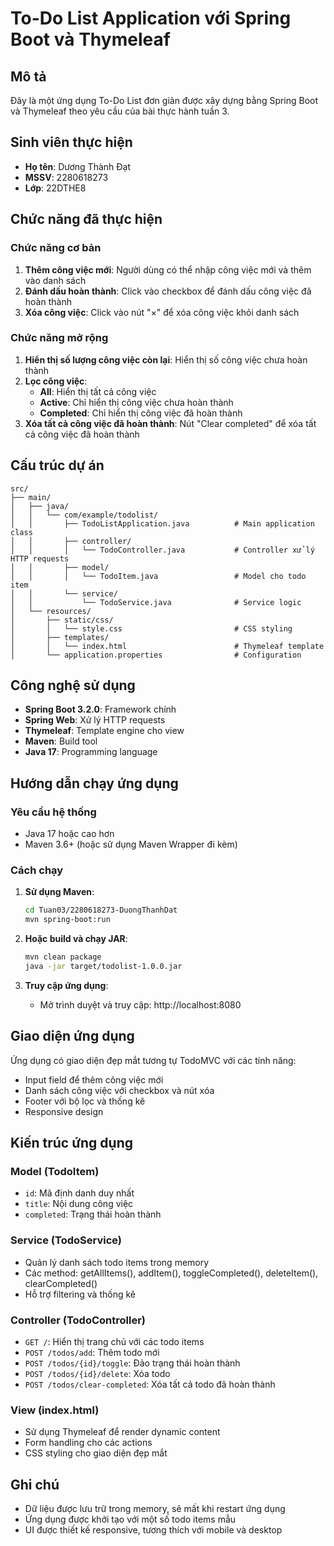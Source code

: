 # To-Do List Application với Spring Boot và Thymeleaf

## Mô tả

Đây là một ứng dụng To-Do List đơn giản được xây dựng bằng Spring Boot và Thymeleaf theo yêu cầu của bài thực hành tuần 3.

## Sinh viên thực hiện

- **Họ tên**: Dương Thành Đạt
- **MSSV**: 2280618273
- **Lớp**: 22DTHE8

## Chức năng đã thực hiện

### Chức năng cơ bản

1. **Thêm công việc mới**: Người dùng có thể nhập công việc mới và thêm vào danh sách
2. **Đánh dấu hoàn thành**: Click vào checkbox để đánh dấu công việc đã hoàn thành
3. **Xóa công việc**: Click vào nút "×" để xóa công việc khỏi danh sách

### Chức năng mở rộng

1. **Hiển thị số lượng công việc còn lại**: Hiển thị số công việc chưa hoàn thành
2. **Lọc công việc**:
   - **All**: Hiển thị tất cả công việc
   - **Active**: Chỉ hiển thị công việc chưa hoàn thành
   - **Completed**: Chỉ hiển thị công việc đã hoàn thành
3. **Xóa tất cả công việc đã hoàn thành**: Nút "Clear completed" để xóa tất cả công việc đã hoàn thành

## Cấu trúc dự án

```
src/
├── main/
│   ├── java/
│   │   └── com/example/todolist/
│   │       ├── TodoListApplication.java          # Main application class
│   │       ├── controller/
│   │       │   └── TodoController.java           # Controller xử lý HTTP requests
│   │       ├── model/
│   │       │   └── TodoItem.java                 # Model cho todo item
│   │       └── service/
│   │           └── TodoService.java              # Service logic
│   └── resources/
│       ├── static/css/
│       │   └── style.css                         # CSS styling
│       ├── templates/
│       │   └── index.html                        # Thymeleaf template
│       └── application.properties                # Configuration
```

## Công nghệ sử dụng

- **Spring Boot 3.2.0**: Framework chính
- **Spring Web**: Xử lý HTTP requests
- **Thymeleaf**: Template engine cho view
- **Maven**: Build tool
- **Java 17**: Programming language

## Hướng dẫn chạy ứng dụng

### Yêu cầu hệ thống

- Java 17 hoặc cao hơn
- Maven 3.6+ (hoặc sử dụng Maven Wrapper đi kèm)

### Cách chạy

1. **Sử dụng Maven**:

   ```bash
   cd Tuan03/2280618273-DuongThanhDat
   mvn spring-boot:run
   ```

2. **Hoặc build và chạy JAR**:

   ```bash
   mvn clean package
   java -jar target/todolist-1.0.0.jar
   ```

3. **Truy cập ứng dụng**:
   - Mở trình duyệt và truy cập: http://localhost:8080

## Giao diện ứng dụng

Ứng dụng có giao diện đẹp mắt tương tự TodoMVC với các tính năng:

- Input field để thêm công việc mới
- Danh sách công việc với checkbox và nút xóa
- Footer với bộ lọc và thống kê
- Responsive design

## Kiến trúc ứng dụng

### Model (TodoItem)

- `id`: Mã định danh duy nhất
- `title`: Nội dung công việc
- `completed`: Trạng thái hoàn thành

### Service (TodoService)

- Quản lý danh sách todo items trong memory
- Các method: getAllItems(), addItem(), toggleCompleted(), deleteItem(), clearCompleted()
- Hỗ trợ filtering và thống kê

### Controller (TodoController)

- `GET /`: Hiển thị trang chủ với các todo items
- `POST /todos/add`: Thêm todo mới
- `POST /todos/{id}/toggle`: Đảo trạng thái hoàn thành
- `POST /todos/{id}/delete`: Xóa todo
- `POST /todos/clear-completed`: Xóa tất cả todo đã hoàn thành

### View (index.html)

- Sử dụng Thymeleaf để render dynamic content
- Form handling cho các actions
- CSS styling cho giao diện đẹp mắt

## Ghi chú

- Dữ liệu được lưu trữ trong memory, sẽ mất khi restart ứng dụng
- Ứng dụng được khởi tạo với một số todo items mẫu
- UI được thiết kế responsive, tương thích với mobile và desktop
